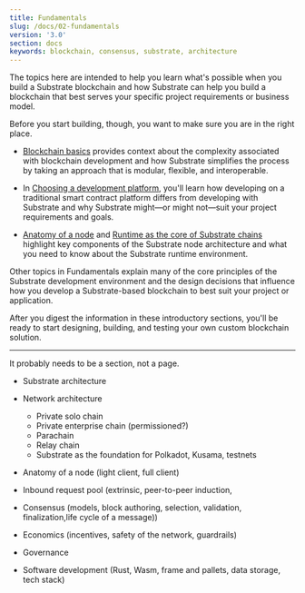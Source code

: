 ```yaml
---
title: Fundamentals
slug: /docs/02-fundamentals
version: '3.0'
section: docs
keywords: blockchain, consensus, substrate, architecture
---
```


The topics here are intended to help you learn what's possible when you build a Substrate blockchain and how Substrate can help you build a blockchain that best serves your specific project requirements or business model.

Before you start building, though, you want to make sure you are in the right place.

* [Blockchain basics](main-docs/02-fundamentals/blockchain-basics.md) provides context about the complexity associated with blockchain development and how Substrate simplifies the process by taking an approach that is modular, flexible, and interoperable.

* In [Choosing a development platform](main-docs/01-why-substrate/choose-a-dev-platform.md), you'll learn how developing on a traditional smart contract platform differs from developing with Substrate and why Substrate might—or might not—suit your project requirements and goals.

* [Anatomy of a node](main-docs/02-fundamentals/substrate-client.md) and [Runtime as the core of Substrate chains](main-docs/02-fundamentals/runtime.md) highlight key components of the Substrate node architecture and what you need to know about the Substrate runtime environment.

Other topics in Fundamentals explain many of the core principles of the Substrate development environment and the design decisions that influence how you develop a Substrate-based blockchain to best suit your project or application.

After you digest the information in these introductory sections, you'll be ready to start designing, building, and testing your own custom blockchain solution.

---

It probably needs to be a section, not a page.

- Substrate architecture

- Network architecture

  - Private solo chain
  - Private enterprise chain (permissioned?)
  - Parachain
  - Relay chain
  - Substrate as the foundation for Polkadot, Kusama, testnets

- Anatomy of a node (light client, full client)

- Inbound request pool (extrinsic, peer-to-peer induction, 

- Consensus (models, block authoring, selection, validation, finalization,life cycle of a message))

- Economics (incentives, safety of the network, guardrails)

- Governance 

- Software development (Rust, Wasm, frame and pallets, data storage, tech stack)
